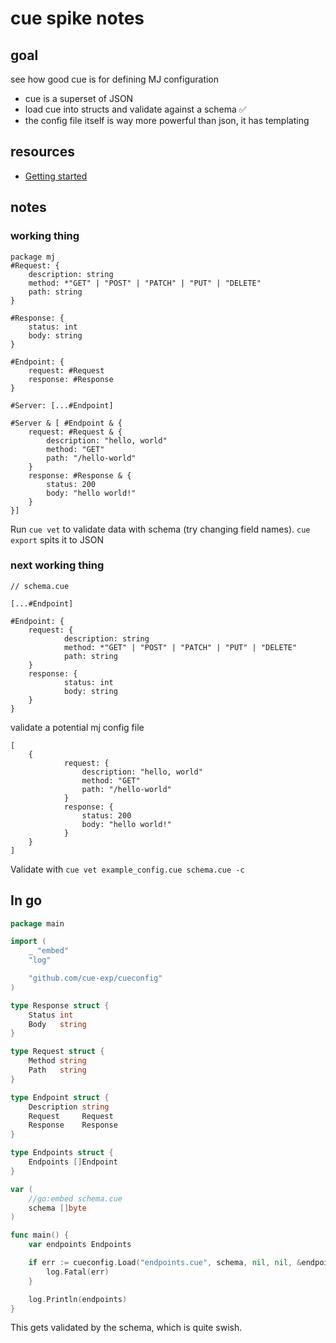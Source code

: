 # cue spike notes

## goal

see how good cue is for defining MJ configuration

- cue is a superset of JSON
- load cue into structs and validate against a schema ✅
- the config file itself is way more powerful than json, it has templating

## resources

- [Getting started](https://cuelang.org/docs/install/)

## notes

### working thing
```cue
package mj
#Request: {
	description: string
	method: *"GET" | "POST" | "PATCH" | "PUT" | "DELETE"
	path: string
}

#Response: {
	status: int
	body: string
}

#Endpoint: {
	request: #Request
	response: #Response
}

#Server: [...#Endpoint]

#Server & [ #Endpoint & {
	request: #Request & {
		description: "hello, world"
		method: "GET"
		path: "/hello-world"
	}
	response: #Response & {
		status: 200
		body: "hello world!"
	}
}]
```

Run `cue vet` to validate data with schema (try changing field names). `cue export` spits it to JSON

### next working thing

```cue
// schema.cue

[...#Endpoint]

#Endpoint: {
	request: {
			description: string
			method: *"GET" | "POST" | "PATCH" | "PUT" | "DELETE"
			path: string
	}
	response: {
			status: int
			body: string
	}
}
```

validate a potential mj config file

```cue
[
	{
			request: {
				description: "hello, world"
				method: "GET"
				path: "/hello-world"
			}
			response: {
				status: 200
				body: "hello world!"
			}
	}
]
```

Validate with `cue vet example_config.cue schema.cue -c`

## In go

```go
package main

import (
	_ "embed"
	"log"

	"github.com/cue-exp/cueconfig"
)

type Response struct {
	Status int
	Body   string
}

type Request struct {
	Method string
	Path   string
}

type Endpoint struct {
	Description string
	Request     Request
	Response    Response
}

type Endpoints struct {
	Endpoints []Endpoint
}

var (
	//go:embed schema.cue
	schema []byte
)

func main() {
	var endpoints Endpoints

	if err := cueconfig.Load("endpoints.cue", schema, nil, nil, &endpoints); err != nil {
		log.Fatal(err)
	}

	log.Println(endpoints)
}
```

This gets validated by the schema, which is quite swish. 